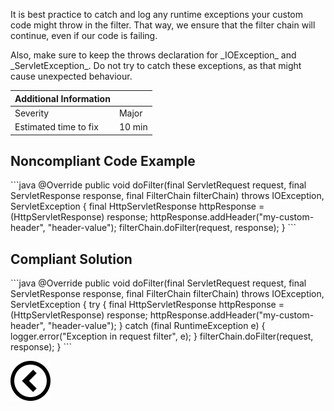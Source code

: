 <p>
    It is best practice to catch and log any runtime exceptions your custom code might throw in the filter. That way, we ensure that the filter chain will
    continue, even if our code is failing. </p><p>
    Also, make sure to keep the throws declaration for _IOException_ and _ServletException_. Do not try to catch these exceptions, as that might cause unexpected
    behaviour. </p>

| Additional Information |        |
|------------------------|--------|
| Severity               | Major  | 
| Estimated time to fix  | 10 min |

<h2>Noncompliant Code Example</h2>
```java
@Override
public void doFilter(final ServletRequest request, final ServletResponse response, final FilterChain filterChain) throws IOException, ServletException {
    final HttpServletResponse httpResponse = (HttpServletResponse) response;
    httpResponse.addHeader("my-custom-header", "header-value");
    filterChain.doFilter(request, response);
}
```
<h2>Compliant Solution</h2>
```java
@Override
public void doFilter(final ServletRequest request, final ServletResponse response, final FilterChain filterChain) throws IOException, ServletException {
    try {
        final HttpServletResponse httpResponse = (HttpServletResponse) response;
        httpResponse.addHeader("my-custom-header", "header-value");
    } catch (final RuntimeException e) {
        logger.error("Exception in request filter", e);
    }
    filterChain.doFilter(request, response);
}
```

[![Back to overview](back.svg)](../../README.md)